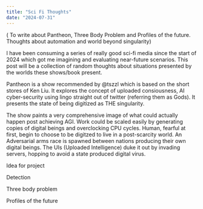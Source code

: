 ```yaml
---
title: "Sci Fi Thoughts"
date: "2024-07-31"
---
```


( To write about Pantheon, Three Body Problem and Profiles of the future. Thoughts about automation and world beyond singularity)

I have been consuming a series of really good sci-fi media since the start of 2024 which got me imagining and evaluating near-future scenarios. This post will be a collection of random thoughts about situations presented by the worlds these shows/book present.

Pantheon is a show recommended by @tszzl which is based on the short stores of Ken Liu. It explores the concept of uploaded consiousness, AI cyber-security using lingo straight out of twitter (referring them as Gods). It presents the state of being digitized as THE singularity. 

The show paints a very comprehensive image of what could actually happen post achieving AGI. Work could be scaled easily by generating copies of digital beings and overclocking CPU cycles. Human, fearful at first, begin to choose to be digitzed to live in a post-scarcity world. An Adversarial arms race is spawned between nations producing their own digital beings. The UIs (Uploaded Intelligence) duke it out by invading servers, hopping to avoid a state produced digital virus. 

Idea for project

Detection

Three body problem

Profiles of the future 